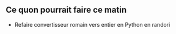 ## Ce quon pourrait faire ce matin

* Refaire convertisseur romain vers entier en Python en randori

## 


